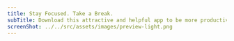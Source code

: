 ```yaml
---
title: Stay Focused. Take a Break.
subTitle: Download this attractive and helpful app to be more productive while staying healthy.
screenShot: ../../src/assets/images/preview-light.png
---
```

